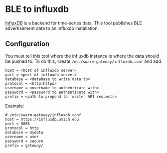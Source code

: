 BLE to influxdb
===================

[InfluxDB](https://influxdata.com/) is a backend for time-series data.
This tool publishes BLE advertisement data to an influxdb installation.


Configuration
-------------

You must tell this tool where the influxdb instance is where the data should
be pushed to. To do this, create `/etc/swarm-gateway/influxdb.conf` and add:

    host = <host of influxdb server>
    port = <port of influxdb server>
    database = <database to write data to>
    protocol = <http|https>
    username = <username to authenticate with>
    password = <password to authenticate with>
    prefix = <path to prepend to `write` API requests>

Example:

    # /etc/swarm-gateway/influxdb.conf
    host = https://influxdb.umich.edu
    port = 8086
    protocol = http
    database = mydata
    username = user
    password = secure
    prefix = gateway/
